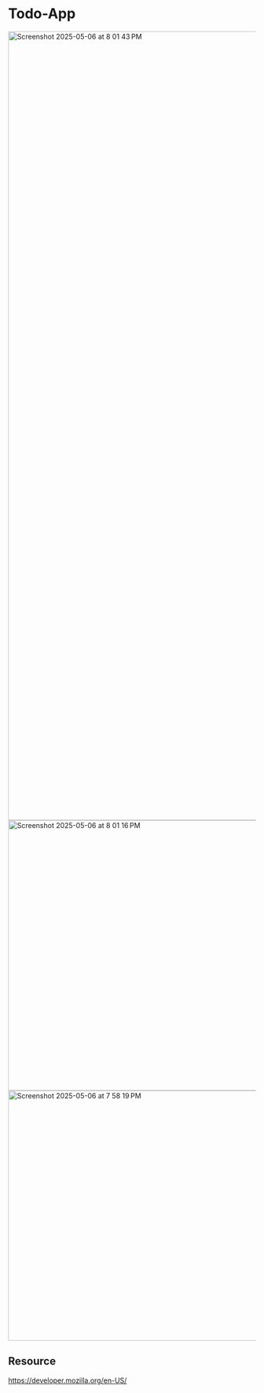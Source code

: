 # Todo-App
<img width="1602" alt="Screenshot 2025-05-06 at 8 01 43 PM" src="https://github.com/user-attachments/assets/d6215507-2169-42d8-b0a7-ebfca60c400e" />

<img width="549" alt="Screenshot 2025-05-06 at 8 01 16 PM" src="https://github.com/user-attachments/assets/60c0aca9-79fa-4bdc-8b25-278d30649e32" />

<img width="508" alt="Screenshot 2025-05-06 at 7 58 19 PM" src="https://github.com/user-attachments/assets/07d906ce-677b-4703-a889-c91b087fdbb0" />

## Resource
https://developer.mozilla.org/en-US/
